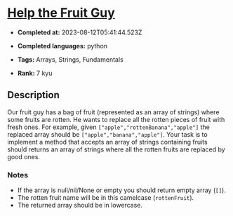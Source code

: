 # [Help the Fruit Guy](https://www.codewars.com/kata/557af4c6169ac832300000ba)

- **Completed at:** 2023-08-12T05:41:44.523Z

- **Completed languages:** python

- **Tags:** Arrays, Strings, Fundamentals

- **Rank:** 7 kyu

## Description

Our fruit guy has a bag of fruit (represented as an array of strings) where some fruits are rotten. He wants to replace all the rotten pieces of fruit with fresh ones. For example, given `["apple","rottenBanana","apple"]` the replaced array should be `["apple","banana","apple"]`. Your task is to implement a method that accepts an array of strings containing fruits should returns an array of strings where all the rotten fruits are replaced by good ones. 

### Notes

- If the array is null/nil/None or empty you should return empty array (`[]`).
- The rotten fruit name will be in this camelcase (`rottenFruit`).
- The returned array should be in lowercase.